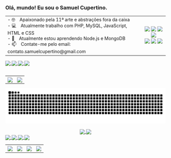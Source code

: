 ### Olá, mundo! Eu sou o Samuel Cupertino.

<table>
    <tr>
        <td>
            - 🤓&emsp;Apaixonado pela 11ª arte e abstrações fora da caixa <br>
            - 💻&emsp;Atualmente trabalho com PHP, MySQL, JavaScript, HTML e CSS <br>
            - 🌱&emsp;Atualmente estou aprendendo Node.js e MongoDB <br>
            - 📫&emsp;Contate-me pelo email: contato.samuelcupertino@gmail.com <br>
        </td>
        <td>
            <div align="center">
                <img width="50" src="https://cdn.jsdelivr.net/gh/devicons/devicon/icons/php/php-plain.svg" />
                <img width="50" src="https://cdn.jsdelivr.net/gh/devicons/devicon/icons/nodejs/nodejs-plain.svg" />
                <img width="50" src="https://cdn.jsdelivr.net/gh/devicons/devicon/icons/mongodb/mongodb-plain-wordmark.svg" />
                <img width="50" src="https://cdn.jsdelivr.net/gh/devicons/devicon/icons/mysql/mysql-original-wordmark.svg" />
            </div>
            <div align="center">
                <img width="50" src="https://cdn.jsdelivr.net/gh/devicons/devicon/icons/html5/html5-plain-wordmark.svg" />
                <img width="50" src="https://cdn.jsdelivr.net/gh/devicons/devicon/icons/javascript/javascript-plain.svg" />
                <img width="50" src="https://cdn.jsdelivr.net/gh/devicons/devicon/icons/css3/css3-plain-wordmark.svg" />
            </div>
        </td>
    </tr>
</table>
  
<div>
  <a href="https://www.linkedin.com/in/samuel-cupertino-618ba3218/" target="_blank">
    <img align="center" src="https://img.shields.io/badge/LinkedIn-0077B5?style=for-the-badge&logo=linkedin&logoColor=white" />
  </a>
  <a href="https://codepen.io/samuelCupertino" target="_blank">
    <img align="center" width="73" src="https://lh5.googleusercontent.com/iA6XX08TUnQJg_NMCUcZZIc9ssd-gdiPOpJNy3I4aDwdcNrzZ9FEfrJCkiuwwUbYxfeWacYtKuyu32kvCG13OoQWR7c9B_-F2E8UF9SXQnN9uEXh29XA5hueDN4XNEpb5F-azgpV" />
  </a>    
  <a href="mailto:contato.samuelcupertino@gmail.com">
    <img align="center" src="https://img.shields.io/badge/Gmail-D14836?style=for-the-badge&logo=gmail&logoColor=white" />
  </a>  
  <a href="https://www.instagram.com/samuelcupertino.dev" target="_blank">
    <img align="center" src="https://img.shields.io/badge/Instagram-E4405F?style=for-the-badge&logo=instagram&logoColor=white" />
  </a>
</div>
<br>

<table>
    <tr>
        <td>
            <a href="https://github.com/anuraghazra/github-readme-stats">
              <img align="center" src="https://github-readme-stats.vercel.app/api?username=samuelCupertino&show_icons=true&theme=tokyonight" />
            </a>
        </td>
        <td>
            <a href="https://github.com/anuraghazra/convoychat">
              <img align="center" src="https://github-readme-stats.vercel.app/api/top-langs/?username=samuelCupertino&layout=compact&theme=tokyonight" />
            </a>
        </td>
    </tr>
</table>

  
![Snake animation](https://github.com/samuelCupertino/samuelCupertino/blob/output/github-contribution-grid-snake.svg) 


<div align="center">
  <a href="https://github.com/anuraghazra/github-readme-stats">
    <img align="center" src="https://github-readme-stats.vercel.app/api?username=samuelCupertino&show_icons=true&theme=tokyonight" />
  </a>
  <a href="https://github.com/anuraghazra/convoychat">
    <img align="center" src="https://github-readme-stats.vercel.app/api/top-langs/?username=samuelCupertino&layout=compact&theme=tokyonight" />
  </a>
</div>

<div>
  <a href="https://www.linkedin.com/in/samuel-cupertino-618ba3218/" target="_blank">
    <img align="center" src="https://img.shields.io/badge/LinkedIn-0077B5?style=for-the-badge&logo=linkedin&logoColor=white" />
  </a>
  <a href="https://codepen.io/samuelCupertino" target="_blank">
    <img align="center" width="73" src="https://lh5.googleusercontent.com/iA6XX08TUnQJg_NMCUcZZIc9ssd-gdiPOpJNy3I4aDwdcNrzZ9FEfrJCkiuwwUbYxfeWacYtKuyu32kvCG13OoQWR7c9B_-F2E8UF9SXQnN9uEXh29XA5hueDN4XNEpb5F-azgpV" />
  </a>    
  <a href="mailto:contato.samuelcupertino@gmail.com">
    <img align="center" src="https://img.shields.io/badge/Gmail-D14836?style=for-the-badge&logo=gmail&logoColor=white" />
  </a>  
  <a href="https://www.instagram.com/samuelcupertino.dev" target="_blank">
    <img align="center" src="https://img.shields.io/badge/Instagram-E4405F?style=for-the-badge&logo=instagram&logoColor=white" />
  </a>
</div>

<table>
    <tr>
        <td>
            <a href="https://www.linkedin.com/in/samuel-cupertino-618ba3218/" target="_blank">
              <img align="center" src="https://img.shields.io/badge/LinkedIn-0077B5?style=for-the-badge&logo=linkedin&logoColor=white" />
            </a>
        </td>
        <td>
            <a href="https://codepen.io/samuelCupertino" target="_blank">
              <img align="center" width="73" src="https://lh5.googleusercontent.com/iA6XX08TUnQJg_NMCUcZZIc9ssd-gdiPOpJNy3I4aDwdcNrzZ9FEfrJCkiuwwUbYxfeWacYtKuyu32kvCG13OoQWR7c9B_-F2E8UF9SXQnN9uEXh29XA5hueDN4XNEpb5F-azgpV" />
            </a>  
        </td>
        <td>
            <a href="mailto:contato.samuelcupertino@gmail.com">
              <img align="center" src="https://img.shields.io/badge/Gmail-D14836?style=for-the-badge&logo=gmail&logoColor=white" />
            </a>   
        </td>
        <td>
            <a href="https://www.instagram.com/samuelcupertino.dev" target="_blank">
              <img align="center" src="https://img.shields.io/badge/Instagram-E4405F?style=for-the-badge&logo=instagram&logoColor=white" />
            </a>
        </td>
    </tr>
</table>


